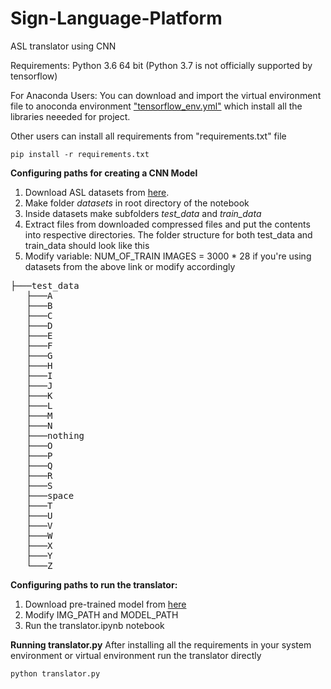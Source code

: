 
# Sign-Language-Platform
ASL translator using CNN


Requirements:
Python 3.6 64 bit (Python 3.7 is not officially supported by tensorflow)

For Anaconda Users:
 You can download and import the virtual environment file to anoconda environment ["tensorflow_env.yml"](https://github.com/sarangbishal/ASL-translator/blob/master/tensorflow_env.yml) which install all the libraries neeeded for project.
 
Other users can install all requirements from "requirements.txt" file
```
pip install -r requirements.txt
```
 



**Configuring paths for creating a CNN Model**
1. Download ASL datasets from [here](https://www.kaggle.com/grassknoted/asl-alphabet).
2. Make folder *datasets* in root directory of the notebook 
3. Inside datasets make subfolders *test_data* and *train_data*
4. Extract files from downloaded compressed files and put the contents into respective directories.
  The folder structure for both test_data and train_data should look like this
 5. Modify variable:
   NUM_OF_TRAIN IMAGES = 3000 * 28 if you're using datasets from the above link or modify accordingly
 
<pre>
├───test_data
   ├───A
   ├───B
   ├───C
   ├───D
   ├───E
   ├───F
   ├───G
   ├───H
   ├───I
   ├───J
   ├───K
   ├───L
   ├───M
   ├───N
   ├───nothing
   ├───O
   ├───P
   ├───Q
   ├───R
   ├───S
   ├───space
   ├───T
   ├───U
   ├───V
   ├───W
   ├───X
   ├───Y
   └───Z
</pre>

**Configuring paths to run the translator:**
1. Download pre-trained model from [here](https://drive.google.com/file/d/12h1QmfUwd2sJyyk-0xobRSgJN9BxXblZ/view?usp=sharing)
2.  Modify IMG_PATH and MODEL_PATH
3. Run the translator.ipynb notebook 



**Running  translator.py**
After installing all the requirements in your system environment or virtual environment run the translator directly 
```
python translator.py
```
